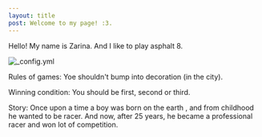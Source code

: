 ```yaml
---
layout: title
post: Welcome to my page! :3.
---
```

Hello! My name is Zarina. And I like to play asphalt 8.

![_config.yml](http://s4galaxy.ru/wp-content/uploads/2013/08/asphalt_8_samsung_galaxy_s4_mn.jpg)

Rules of games:
Yoe shouldn't bump into decoration (in the city).

Winning condition:
You should be first, second or third.

Story: 
Once upon a time a boy was born on the earth , and from childhood he wanted to be racer. And now, after 25 years, he became a professional racer and won lot of competition.
